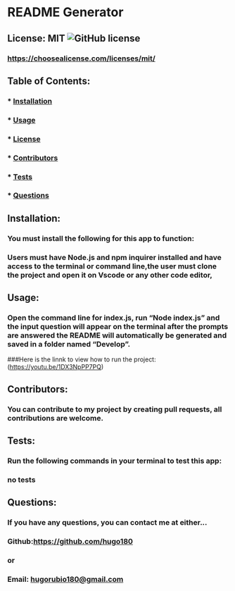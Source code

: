 # README Generator

## License: MIT ![GitHub license](https://img.shields.io/github/license/Naereen/StrapDown.js.svg)

### https://choosealicense.com/licenses/mit/

## Table of Contents:

### \* [Installation](#installation)

### \* [Usage](#usage)

### \* [License](#license)

### \* [Contributors](#contributors)

### \* [Tests](#tests)

### \* [Questions](#questions)

## Installation:

### You must install the following for this app to function:

### Users must have Node.js and npm inquirer installed and have access to the terminal or command line,the user must clone the project and open it on Vscode or any other code editor,

## Usage:

### Open the command line for index.js, run “Node index.js” and the input question will appear on the terminal after the prompts are answered the README will automatically be generated and saved in a folder named “Develop”.
###Here is the linnk to view how to run the project: (https://youtu.be/1DX3NpPP7PQ)


## Contributors:

### You can contribute to my project by creating pull requests, all contributions are welcome.

## Tests:

### Run the following commands in your terminal to test this app:

### no tests

## Questions:

### If you have any questions, you can contact me at either...

### Github:https://github.com/hugo180

### or

### Email: hugorubio180@gmail.com
